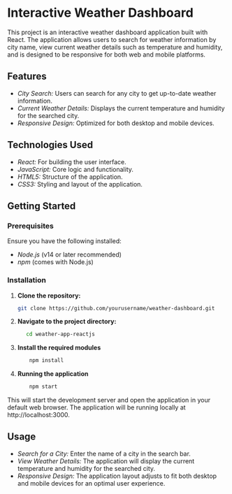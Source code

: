 # Interactive Weather Dashboard

This project is an interactive weather dashboard application built with React. The application allows users to search for weather information by city name, view current weather details such as temperature and humidity, and is designed to be responsive for both web and mobile platforms.

## Features

- *City Search:* Users can search for any city to get up-to-date weather information.
- *Current Weather Details:* Displays the current temperature and humidity for the searched city.
- *Responsive Design:* Optimized for both desktop and mobile devices.

## Technologies Used

- *React:* For building the user interface.
- *JavaScript:* Core logic and functionality.
- *HTML5:* Structure of the application.
- *CSS3:* Styling and layout of the application.

## Getting Started

### Prerequisites

Ensure you have the following installed:

- *Node.js* (v14 or later recommended)
- *npm* (comes with Node.js)

### Installation

1. **Clone the repository:**

   ```bash
   git clone https://github.com/yourusername/weather-dashboard.git
2. **Navigate to the project directory:**
  
  ```bash
        cd weather-app-reactjs
````
3. **Install the required modules**
```bash
       npm install
```
4. **Running the application**
```bash
       npm start
```
This will start the development server and open the application in your default web browser. The application will be running locally at http://localhost:3000.

## Usage
- *Search for a City:* Enter the name of a city in the search bar.
- *View Weather Details:* The application will display the current temperature and humidity for the searched city.
- *Responsive Design:* The application layout adjusts to fit both desktop and mobile devices for an optimal user experience.
